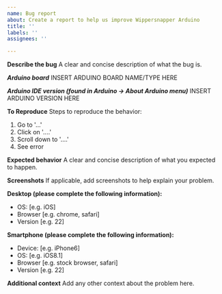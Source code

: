 ```yaml
---
name: Bug report
about: Create a report to help us improve Wippersnapper Arduino
title: ''
labels: ''
assignees: ''

---
```


**Describe the bug**
A clear and concise description of what the bug is.

***Arduino board***
INSERT ARDUINO BOARD NAME/TYPE HERE

***Arduino IDE version (found in Arduino -> About Arduino menu)***
INSERT ARDUINO VERSION HERE

**To Reproduce**
Steps to reproduce the behavior:
1. Go to '...'
2. Click on '....'
3. Scroll down to '....'
4. See error

**Expected behavior**
A clear and concise description of what you expected to happen.

**Screenshots**
If applicable, add screenshots to help explain your problem.

**Desktop (please complete the following information):**
 - OS: [e.g. iOS]
 - Browser [e.g. chrome, safari]
 - Version [e.g. 22]

**Smartphone (please complete the following information):**
 - Device: [e.g. iPhone6]
 - OS: [e.g. iOS8.1]
 - Browser [e.g. stock browser, safari]
 - Version [e.g. 22]

**Additional context**
Add any other context about the problem here.
